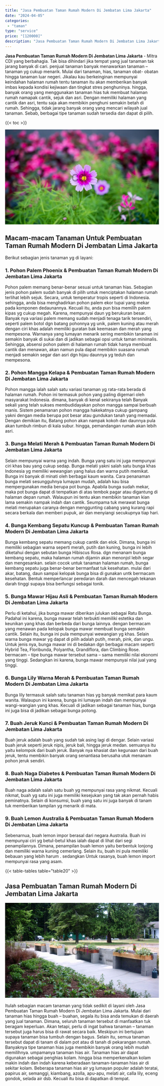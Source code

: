 ```yaml
---
title: "Jasa Pembuatan Taman Rumah Modern Di Jembatan Lima Jakarta"
date: "2024-04-05"
categories:
 - "taman"
type: "service"
price: "[120000]"
description: "Jasa Pembuatan Taman Rumah Modern Di Jembatan Lima Jakarta. Itulah sebagian macam tanaman yang tidak sedikit di layani oleh Jasa Pembuatan Taman Rumah Modern D..."
---
```


**Jasa Pembuatan Taman Rumah Modern Di Jembatan Lima Jakarta** - Mitra CDI yang berbahagia. Tak bisa dihindari jika tempat yang jual tanaman tak jarang banyak di cari. penjual tanaman banyak menawarkan tanaman – tanaman yg cukup menarik. Mulai dari tanaman, hias, tanaman obat- obatan hingga tanaman luar negeri. Jikalau kau berkeinginan mempunyai keindahan halaman rumah tentu tanaman itu akan memberikan banyak imbas kepada kondisi kejiwaan dan tingkat stres penghuninya. hingga, banyak orang yang menggunakan tanaman hias tuk membuat halaman rumah namapak cantik, sejuk dan asri. Dengan memiliki halaman yang cantik dan asri, tentu saja akan membikin penghuni semakin betah di rumah. Sehingga, tidak jarang banyak orang yang mencari wilayah jual tanaman. Sebab, berbagai tipe tanaman sudah tersedia dan dapat di pilih.

{{< toc >}}

![Jasa Pembuatan Taman Rumah Modern Di Jembatan Lima Jakarta](/images/taman/taman650x400-34.jpg)

## Macam-macam Tanaman Untuk Pembuatan Taman Rumah Modern Di Jembatan Lima Jakarta

Berikut sebagian jenis tanaman yg di layani:

### 1\. Pohon Palem Phoenix & Pembuatan Taman Rumah Modern Di Jembatan Lima Jakarta

Pohon palem memang benar-benar sesuai untuk tanaman hias. Sebagian jenis pohon palem sudah banyak di pilih untuk menciptakan halaman rumah terlihat lebih sejuk. Secara, untuk temperatur tropis seperti di Indonesia. sehingga, anda bisa menghadirkan pohon palem ekor tupai yang mekar pada komponen dedaunannya. Kecuali itu, anda pun bisa memilih palem kipas yg cukup megah. Karena, mempunyai daun yg berukuran besar. Banyak nya variasi palem memang sudah menjadi tenaga tarik tersendiri, seperti palem botol dgn batang pohonnya yg unik, palem kuning atau merah dengan ciri khas adalah memiliki guratan bak keemasan dan merah yang mempesona. Warnanya yang lumayan menarik sering membikin tanaman ini semakin banyak di sukai dan di jadikan sebagai opsi untuk taman minimalis. Sehingga, absensi pohon palem di halaman rumah tidak hanya membuat cantik dan menawan, akan namun pula dapat membikin suasana rumah menjadi semakin segar dan asri dgn hijau daunnya yg teduh dan mempesona.

### 2\. Pohon Mangga Kelapa & Pembuatan Taman Rumah Modern Di Jembatan Lima Jakarta

Pohon mangga ialah salah satu variasi tanaman yg rata-rata berada di halaman rumah. Pohon ini termasuk pohon yang paling digemari oleh masyarakat Indonesia. dimana, banyak di kenal sekiranya telah Banyak sekali yang telah sukses membudidayakan pohon mangga sampai berbuah manis. Sistem penamanan pohon mangga hakekatnya cukup gampang yakni dengan media berupa pot besar atau gundukan tanah yang memadai. Dengan demikian itu, Batang pohon akan nampak kokoh dan daunnya pula akan tumbuh rimbun di kala subur. hingga, pemandangan rumah akan lebih asri.

### 3\. Bunga Melati Merah & Pembuatan Taman Rumah Modern Di Jembatan Lima Jakarta

Selain mempunyai warna yang indah. Bunga yang satu ini juga mempunyai ciri khas bau yang cukup sedap. Bunga melati yakni salah satu bunga khas Indonesia yg memiliki wewangian yang halus dan warna putih memikat. Bunga ini banyak di minati oleh berbagai kaum wanita. Cara penanaman bunga melati sesungguhnya lumayan mudah, adalah kau bisa mempergunakan media berupa pot bunga. Apabila bunga sudah mekar, maka pot bunga dapat di tempatkan di atas tembok pagar atau digantung di halaman depan rumah. Walaupun ini tentu akan membikin tanaman kian lama semakin nampak indah dan cantik. Seumpama tuk merawat bunga melati merupakan caranya dengan menggunting cabang yang kurang rapi secara berkala dan memberi pupuk, air dan menyiangi secukupnya tiap hari.

### 4\. Bunga Kembang Sepatu Kuncup & Pembuatan Taman Rumah Modern Di Jembatan Lima Jakarta

Bunga kembang sepatu memang cukup cantik dan elok. Dimana, bunga ini memiliki sebagian warna seperti merah, putih dan kuning, bunga ini lebih diketahui dengan sebutan bunga Hibiscus Rosa. dgn menanam bunga kembang sepatu, maka halaman rumah dijamin akan menonjol lebih segar dan mengesankan. selain cocok untuk tanaman halaman rumah, bunga kembang sepatu juga benar-benar bermanfaat tuk kesehatan. mulai dari akar, batang, daun sampai kelopak bunga bisa di gunakan untk bermacam kesehatan. Bentuk memperlancar peredaran darah dan mencegah tekanan darah tinggi supaya bisa berfungsi sebagai tonik.

### 5\. Bunga Mawar Hijau Asli & Pembuatan Taman Rumah Modern Di Jembatan Lima Jakarta

Perlu di ketahui, jika bunga mawar diberikan julukan sebagai Ratu Bunga. Padahal ini karena, bunga mawar telah terbukti memiliki estetika dan keunikan yang khas dan berbeda dari bunga lainnya. dengan bermacam yang menawan pada kelopak bunga mawar membuat bunga semakin cantik. Selain itu, bunga ini pula mempunyai wewangian yg khas. Selain warna bunga mawar yg dapat di pilih adalah putih, merah, pink, dan ungu. Untuk jenis nya, bunga mawar ini di bedakan dgn berbagai macam seperti Hybrid Tea, Floribunda, Polyantha, Grandiflora, dan Climbing Rose. bermacam – tipe bunga mawar tersebut sama – sama memiliki nilai ekonomi yang tinggi. Sedangkan ini karena, bunga mawar mempunyai nilai jual yang tinggi.

### 6\. Bunga Lily Warna Merah & Pembuatan Taman Rumah Modern Di Jembatan Lima Jakarta

Bunga lily termasuk salah satu tanaman hias yg banyak memikat para kaum wanita. Walaupun ini karena, bunga ini lumayan indah dan mempunyai wangi-wangian yang khas. Kecuali di jadikan sebagai tanaman hias, bunga ini juga bisa di jadikan sebagai bunga potong.

### 7\. Buah Jeruk Kunci & Pembuatan Taman Rumah Modern Di Jembatan Lima Jakarta

Buah jeruk adalah buah yang sudah tak asing lagi di dengar. Selain variasi buah jeruk seperti jeruk nipis, jeruk bali, hingga jeruk medan. semuanya itu yaitu kelompok dari buah jeruk. Banyak nya khasiat dan kegunaan dari buah jeruk, tentu membikin banyak orang senantiasa berusaha utuk menanam pohon jeruk sendiri.

### 8\. Buah Naga Diabetes & Pembuatan Taman Rumah Modern Di Jembatan Lima Jakarta

Buah naga adalah salah satu buah yg mempunyai rasa yang nikmat. Kecuali nikmat, buah yg satu ini juga memiliki kesejukan yang tak akan pernah habis peminatnya. Selain di konsumsi, buah yang satu ini juga banyak di tanam tuk memberikan tampilan yg menarik di mata.

### 9\. Buah Lemon Australia & Pembuatan Taman Rumah Modern Di Jembatan Lima Jakarta

Sebenarnua, buah lemon impor berasal dari negara Australia. Buah ini mempunyai ciri yg betul-betul khas ialah dapat di lihat dari segi penampilannya. Dimana, penampilan buah lemon yaitu berbentuk lonjong dan memiliki warna kuning cemerlang. Selain itu, buah ini pula memiliki bebauan yang lebih harum . sedangkan Untuk rasanya, buah lemon import mempunyai rasa yang asam.

{{< table-tables table="table20" >}}

## Jasa Pembuatan Taman Rumah Modern Di Jembatan Lima Jakarta

![Jasa Pembuatan Taman Rumah Modern Di Jembatan Lima Jakarta](/images/taman/taman650x400-2.jpg)

Itulah sebagian macam tanaman yang tidak sedikit di layani oleh Jasa Pembuatan Taman Rumah Modern Di Jembatan Lima Jakarta. Mulai dari tanaman hias hingga buah – buahan, segala itu bisa anda temukan di daerah yang jual tanaman. Dimana, seluruh tanaman tersebut di manfaatkan tuk beragam keperluan. Akan tetapi, perlu di ingat bahwa tanaman – tanaman tersebut juga harus bisa di rawat secara baik. Meskipun ini bertujuan supaya tanaman bisa tumbuh dengan bagus. Selain itu, semua tanaman tersebut dapat di tanam di dalam pot atau di tanah di pekarangan rumah. Banyaknya tipe tanaman hias juga membikin banyak orang lebih mudah memilihnya. umpamanya tanaman hias air. Tanaman hias air dapat digunakan sebagai penghias kolam. hingga bisa memperkenalkan kolam makin indah dan indah karena keberadaan tanaman-tanaman hias air di sekitar kolam. Beberapa tanaman hias air yg lumayan populer adalah teratai, papirus air, semanggi, kiambang, azolla, apu-apu, melati air, calla lily, eceng gondok, selada air dsb. Kecuali itu bisa di dapatkan di tempat.
